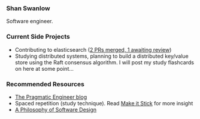 ### Shan Swanlow
Software engineer.

### Current Side Projects
- Contributing to elasticsearch ([2 PRs merged, 1 awaiting review](https://github.com/elastic/elasticsearch/pulls/shans96))
- Studying distributed systems, planning to build a distributed key/value store using the Raft consensus algorithm. I will post my study flashcards on here at some point...

### Recommended Resources
- [The Pragmatic Engineer blog](https://blog.pragmaticengineer.com)
- Spaced repetition (study technique). Read [Make it Stick](https://www.amazon.co.uk/Make-Stick-Science-Successful-Learning/dp/0674729013) for more insight
- [A Philosophy of Software Design](https://www.amazon.co.uk/Philosophy-Software-Design-John-Ousterhout/dp/1732102201)

<!--
**shans96/shans96** is a ✨ _special_ ✨ repository because its `README.md` (this file) appears on your GitHub profile.

Here are some ideas to get you started:

- 🔭 I’m currently working on ...
- 🌱 I’m currently learning ...
- 👯 I’m looking to collaborate on ...
- 🤔 I’m looking for help with ...
- 💬 Ask me about ...
- 📫 How to reach me: ...
- 😄 Pronouns: ...
- ⚡ Fun fact: ...
-->
